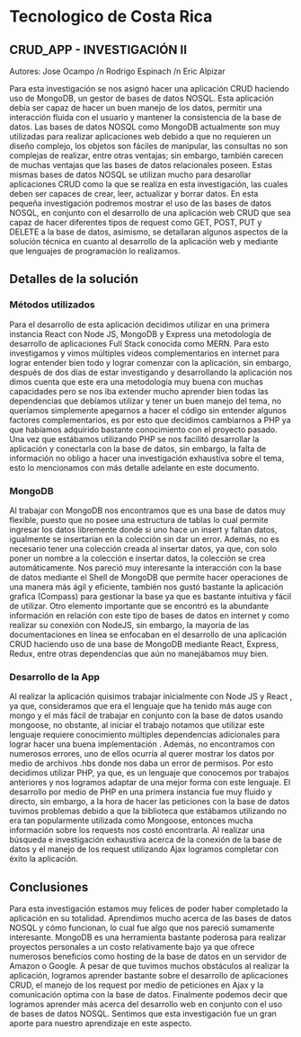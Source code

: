 # Tecnologico de Costa Rica

## CRUD_APP - INVESTIGACIÓN II

Autores: Jose Ocampo /n
         Rodrigo Espinach /n
         Eric Alpizar

Para esta investigación se nos asignó hacer una aplicación CRUD haciendo uso de MongoDB, un gestor de bases de datos NOSQL. Esta aplicación debía ser capaz de hacer un buen manejo de los datos, permitir una interacción fluida con el usuario y mantener la consistencia de la base de datos. 
Las bases de datos NOSQL como MongoDB actualmente son muy utilizadas para realizar aplicaciones web debido a que no requieren un diseño complejo, los objetos son fáciles de manipular, las consultas no son complejas de realizar, entre otras ventajas; sin embargo, también carecen de muchas ventajas que las bases de datos relacionales poseen.  Estas mismas bases de datos NOSQL se utilizan mucho para desarollar aplicaciones CRUD como la que se realiza en esta investigación, las cuales deben ser capaces de crear, leer, actualizar y borrar datos. 
En esta pequeña investigación podremos mostrar el uso de las bases de datos NOSQL, en conjunto con el desarrollo de una aplicación web CRUD que sea capaz de hacer diferentes tipos de request como GET, POST, PUT y DELETE a la base de datos, asimismo, se detallaran algunos aspectos de la solución técnica en cuanto al desarrollo de la aplicación web y mediante que lenguajes de programación lo realizamos. 

## Detalles de la solución 

### Métodos utilizados 

Para el desarrollo de esta aplicación decidimos utilizar en una primera instancia React con Node JS, MongoDB y Express una metodología de desarrollo de aplicaciones Full Stack conocida como MERN. Para esto investigamos y vimos múltiples videos complementarios en internet para lograr entender bien todo y lograr comenzar con la aplicación, sin embargo, después de dos días de estar investigando y desarrollando la aplicación nos dimos cuenta que este era una metodología muy buena con muchas capacidades pero se nos iba extender mucho aprender bien todas las dependencias que debíamos utilizar y tener un buen manejo del tema, no queríamos simplemente apegarnos a hacer el código sin entender algunos factores complementarios, es por esto que decidimos cambiarnos a PHP ya que habíamos adquirido bastante conocimiento con el proyecto pasado. Una vez que estábamos utilizando PHP se nos facilitó desarrollar la aplicación y conectarla con la base de datos, sin embargo, la falta de información no obligo a hacer una investigación exhaustiva sobre el tema, esto lo mencionamos con más detalle adelante en este documento.

### MongoDB


Al trabajar con MongoDB nos encontramos que es una base de datos muy flexible, puesto que no posee una estructura de tablas lo cual permite ingresar los datos libremente donde si uno hace un insert y faltan datos, igualmente se insertarían en la colección sin dar un error.
Además, no es necesario tener una colección creada al insertar datos, ya que, con solo poner un nombre a la colección e insertar datos, la colección se crea automáticamente.
Nos pareció muy interesante la interacción con la base de datos mediante el Shell de MongoDB que permite hacer operaciones de una manera más ágil y eficiente, también nos gustó bastante la aplicación grafica (Compass) para gestionar la base ya que es bastante intuitiva y fácil de utilizar. 
Otro elemento importante que se encontró es la abundante información en relación con este tipo de bases de datos en internet y como realizar su conexión con NodeJS, sin embargo, la mayoría de las documentaciones en línea se enfocaban en el desarrollo de una aplicación CRUD haciendo uso de una base de MongoDB mediante React, Express, Redux, entre otras dependencias que aún no manejábamos muy bien. 

### Desarrollo de la App 

Al realizar la aplicación quisimos trabajar inicialmente con Node JS y React , ya que, consideramos que era el lenguaje que ha tenido más auge con mongo y el más fácil de trabajar en conjunto con la base de datos usando mongoose, no obstante,  al iniciar el trabajo notamos que utilizar este lenguaje requiere conocimiento múltiples dependencias adicionales para lograr hacer una buena implementación . Además, no encontramos con numerosos errores, uno de ellos ocurría al querer mostrar los datos por medio de archivos .hbs donde nos daba un error de permisos. Por esto decidimos utilizar PHP, ya que, es un lenguaje que conocemos por trabajos anteriores y nos logramos adaptar de una mejor forma con este lenguaje.
El desarrollo por medio de PHP en una primera instancia fue muy fluido y directo, sin embargo, a la hora de hacer las peticiones con la base de datos tuvimos problemas debido a que la biblioteca que estábamos utilizando no era tan popularmente utilizada como Mongoose, entonces mucha información sobre los requests nos costó encontrarla. Al realizar una búsqueda e investigación exhaustiva acerca de la conexión de la base de datos y el manejo de los request utilizando Ajax logramos completar con éxito la aplicación. 

## Conclusiones

Para esta investigación estamos muy felices de poder haber completado la aplicación en su totalidad. Aprendimos mucho acerca de las bases de datos NOSQL y cómo funcionan, lo cual fue algo que nos pareció sumamente interesante. MongoDB es una herramienta bastante poderosa para realizar proyectos personales a un costo relativamente bajo ya que ofrece numerosos beneficios como hosting de la base de datos en un servidor de Amazon o Google. 
A pesar de que tuvimos muchos obstáculos al realizar la aplicación, logramos aprender bastante sobre el desarrollo de aplicaciones CRUD, el manejo de los request por medio de peticiones en Ajax y la comunicación optima con la base de datos. 
Finalmente podemos decir que logramos aprender más acerca del desarrollo web en conjunto con el uso de bases de datos NOSQL. Sentimos que esta investigación fue un gran aporte para nuestro aprendizaje en este aspecto. 
